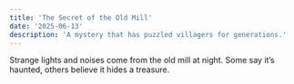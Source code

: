 ```yaml
---
title: 'The Secret of the Old Mill'
date: '2025-06-13'
description: 'A mystery that has puzzled villagers for generations.'
---
```


Strange lights and noises come from the old mill at night. Some say it’s haunted, others believe it hides a treasure.

